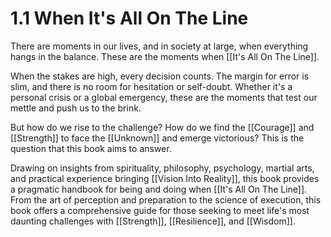 # 1.1 When It's All On The Line

There are moments in our lives, and in society at large, when everything hangs in the balance. These are the moments when [[It's All On The Line]].

When the stakes are high, every decision counts. The margin for error is slim, and there is no room for hesitation or self-doubt. Whether it's a personal crisis or a global emergency, these are the moments that test our mettle and push us to the brink.

But how do we rise to the challenge? How do we find the [[Courage]] and [[Strength]] to face the [[Unknown]] and emerge victorious? This is the question that this book aims to answer.

Drawing on insights from spirituality, philosophy, psychology, martial arts, and practical experience bringing [[Vision Into Reality]], this book provides a pragmatic handbook for being and doing when [[It's All On The Line]]. From the art of perception and preparation to the science of execution, this book offers a comprehensive guide for those seeking to meet life's most daunting challenges with [[Strength]], [[Resilience]], and [[Wisdom]]. 